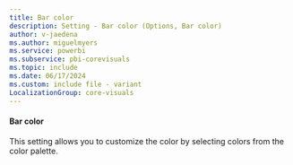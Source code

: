 ```yaml
---
title: Bar color
description: Setting - Bar color (Options, Bar color)
author: v-jaedena
ms.author: miguelmyers
ms.service: powerbi
ms.subservice: pbi-corevisuals
ms.topic: include
ms.date: 06/17/2024
ms.custom: include file - variant
LocalizationGroup: core-visuals
---
```

#### Bar color

This setting allows you to customize the color by selecting colors from the color palette.
